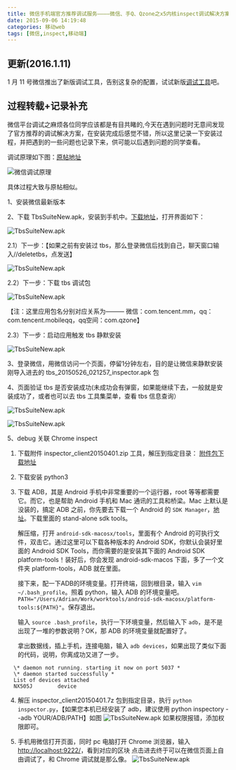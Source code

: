 ```yaml
---
title: 微信手机端官方推荐调试服务————微信、手Q、Qzone之x5内核inspect调试解决方案
date: 2015-09-06 14:19:48
categories: 移动web
tags: [微信,inspect,移动端]
---
```

## 更新(2016.1.11)
1 月 11 号微信推出了新版调试工具，告别这复杂的配置，试试新版[调试工具](http://mp.weixin.qq.com/wiki/10/e5f772f4521da17fa0d7304f68b97d7e.html)吧。


## 过程转载+记录补充

微信平台调试之麻烦各位同学应该都是有目共睹的,今天在遇到问题时无意间发现了官方推荐的调试解决方案，在安装完成后感觉不错，所以这里记录一下安装过程，并把遇到的一些问题也记录下来，供可能以后遇到问题的同学查看。

调试原理如下图：[原帖地址](http://bbs.mb.qq.com/thread-243399-1-1.html?fid=93)

![微信调试原理](http://qcyoung.qiniudn.com/qcyoung/微信手机调试服务/微信inspector.png)

具体过程大致与原帖相似。

1、安装微信最新版本

2、下载 TbsSuiteNew.apk，安装到手机中。[下载地址](http://res.imtt.qq.com///tbs_inspect/TbsSuiteNew.zip)，打开界面如下：

![TbsSuiteNew.apk](http://qcyoung.qiniudn.com/qcyoung/微信手机调试服务/tbs工具集.png)

2.1）下一步：【如果之前有安装过 tbs，那么登录微信后找到自己，聊天窗口输入//deletetbs，点发送】

![TbsSuiteNew.apk](http://qcyoung.qiniudn.com/qcyoung/微信手机调试服务/Delete原有tbs.jpeg)

2.2）下一步：下载 tbs 调试包

![TbsSuiteNew.apk](http://qcyoung.qiniudn.com/qcyoung/微信手机调试服务/tbs安装1.png)

【注：这里应用包名分别对应关系为——— 微信：com.tencent.mm，qq：com.tencent.mobileqq，qq空间：com.qzone】

2.3）下一步：启动应用触发 tbs 静默安装

![TbsSuiteNew.apk](http://qcyoung.qiniudn.com/qcyoung/微信手机调试服务/tbs安装2.png)

3、登录微信，用微信访问一个页面，停留1分钟左右，目的是让微信来静默安装刚导入进去的 tbs_20150526_021257_inspector.apk 包

4、页面验证 tbs 是否安装成功(未成功会有弹窗，如果能继续下去，一般就是安装成功了，或者也可以去 tbs 工具集菜单，查看 tbs 信息查询）

![TbsSuiteNew.apk](http://qcyoung.qiniudn.com/qcyoung/微信手机调试服务/tbs安装3.png)

![TbsSuiteNew.apk](http://qcyoung.qiniudn.com/qcyoung/微信手机调试服务/tbs-status.jpg)

5、debug 关联 Chrome inspect

1. 下载附件 inspector_client20150401.zip 工具，解压到指定目录：
[附件包下载地址](http://res.imtt.qq.com///tbs_inspect/wx_sq_webview_debug.zip) 

2. 下载安装 python3

3. 下载 ADB，其是 Android 手机中非常重要的一个运行器，root 等等都需要它。而它，也是帮助 Android 手机和 Mac 通讯的工具和桥梁。Mac 上默认是没装的，搞定 ADB 之前，你先要去下载一个 Android 的 `SDK Manager`，[地址](http://developer.android.com/sdk/installing/index.html)。下载里面的 stand-alone sdk tools。

    解压缩，打开 `android-sdk-macosx/tools`，里面有个 Android 的可执行文件，双击它。通过这里可以下载各种版本的 Android SDK，你默认会装好里面的 Android SDK Tools，而你需要的是安装其下面的 Android SDK platform-tools！装好后，你会发现 android-sdk-macos 下面，多了一个文件夹 platform-tools，ADB 就在里面。

    接下来，配一下ADB的环境变量。打开终端，回到根目录，输入 `vim ~/.bash_profile`。照着 python，输入 ADB 的环境变量吧。`PATH="/Users/Adrian/Work/worktools/android-sdk-macosx/platform-tools:${PATH}"`。保存退出。

    输入 `source .bash_profile`，执行一下环境变量，然后输入下 `adb`，是不是出现了一堆的参数说明？OK，那 ADB 的环境变量就配置好了。

    拿出数据线，插上手机，连接电脑，输入 `adb devices`，如果出现了类似下面的代码，说明，你离成功又进了一步。

```
  \* daemon not running. starting it now on port 5037 *
  \* daemon started successfully *
  List of devices attached 
  NX505J        device
```

4. 解压 inspector_client20150401.7z 包到指定目录，执行 `python inspector.py`，【如果您本机已经安装了 adb，建议使用 python inspectory --adb YOUR/ADB/PATH】如图
![TbsSuiteNew.apk](http://qcyoung.qiniudn.com/qcyoung/微信手机调试服务/tbs-success.png)
如果权限报错，添加权限即可。

5. 手机用微信打开页面，同时 pc 电脑打开 Chrome 浏览器，输入[http://localhost:9222/](http://localhost:9222/)，看到对应的区块
点击进去终于可以在微信页面上自由调试了，和 Chrome 调试就是那么像。
![TbsSuiteNew.apk](http://qcyoung.qiniudn.com/qcyoung/微信手机调试服务/tbs-webview.png)






